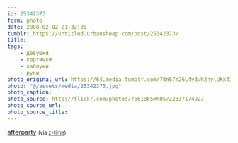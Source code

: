 ```yaml
---
id: 25342373
form: photo
date: 2008-02-02 21:32:00
tumblr: https://untitled.urbansheep.com/post/25342373/
title:
tags:
    - девушки
    - картинки
    - каблуки
    - руки
photo_original_url: https://64.media.tumblr.com/78n67m26L4y3wh2nylUKx4Ie_500.jpg
photo: "@/assets/media/25342373.jpg"
photo_caption:
photo_source: http://flickr.com/photos/7661865@N05/2233717492/
photo_source_url:
photo_source_title:
---
```


<p><a href="http://flickr.com/photos/7661865@N05/2233717492/">afterparty</a> <small>(via <a href="http://flickr.com/photos/7661865@N05">z-time</a>)</small></p>
